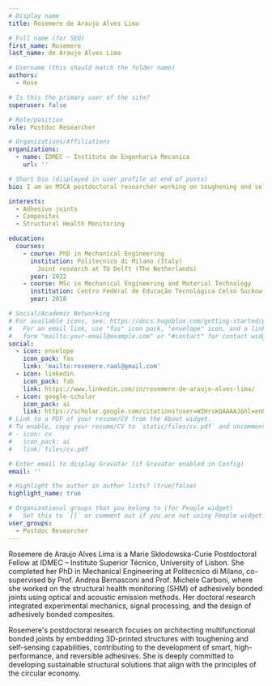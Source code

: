```yaml
---
# Display name
title: Rosemere de Araujo Alves Lima

# Full name (for SEO)
first_name: Rosemere
last_name: de Araujo Alves Lima

# Username (this should match the folder name)
authors:
  - Rose

# Is this the primary user of the site?
superuser: false

# Role/position
role: Postdoc Researcher

# Organizations/Affiliations
organizations:
  - name: IDMEC – Instituto de Engenharia Mecanica
    url: ''

# Short bio (displayed in user profile at end of posts)
bio: I am an MSCA postdoctoral researcher working on toughening and self-sensing strategies for smart, reversible adhesive joints. My research combines 3D printing, structural health monitoring, and multifunctional materials to enable the development of next-generation circular adhesively bonded composite structures.

interests:
  - Adhesive joints
  - Composites
  - Structural Health Monitoring

education:
  courses:
    - course: PhD in Mechanical Engineering
      institution: Politecnico di Milano (Italy) 
        Joint research at TU Delft (The Netherlands)
      year: 2022
    - course: MSc in Mechanical Engineering and Material Technology
      institution: Centro Federal de Educação Tecnológica Celso Suckow da Fonseca - CEFET/RJ (Brazil)
      year: 2018

# Social/Academic Networking
# For available icons, see: https://docs.hugoblox.com/getting-started/page-builder/#icons
#   For an email link, use "fas" icon pack, "envelope" icon, and a link in the
#   form "mailto:your-email@example.com" or "#contact" for contact widget.
social:
  - icon: envelope
    icon_pack: fas
    link: 'mailto:rosemere.raal@gmail.com'
  - icon: linkedin
    icon_pack: fab
    link: https://www.linkedin.com/in/rosemere-de-araujo-alves-lima/
  - icon: google-scholar
    icon_pack: ai
    link: https://scholar.google.com/citations?user=WZHrskQAAAAJ&hl=en&oi=ao
# Link to a PDF of your resume/CV from the About widget.
# To enable, copy your resume/CV to `static/files/cv.pdf` and uncomment the lines below.
# - icon: cv
#   icon_pack: ai
#   link: files/cv.pdf

# Enter email to display Gravatar (if Gravatar enabled in Config)
email: ''

# Highlight the author in author lists? (true/false)
highlight_name: true

# Organizational groups that you belong to (for People widget)
#   Set this to `[]` or comment out if you are not using People widget.
user_groups:
  - Postdoc Researcher
---
```


Rosemere de Araujo Alves Lima is a Marie Skłodowska-Curie Postdoctoral Fellow at IDMEC – Instituto Superior Técnico, University of Lisbon. She completed her PhD in Mechanical Engineering at Politecnico di Milano, co-supervised by Prof. Andrea Bernasconi and Prof. Michele Carboni, where she worked on the structural health monitoring (SHM) of adhesively bonded joints using optical and acoustic emission methods. Her doctoral research integrated experimental mechanics, signal processing, and the design of adhesively bonded composites.

Rosemere's postdoctoral research focuses on architecting multifunctional bonded joints by embedding 3D-printed structures with toughening and self-sensing capabilities, contributing to the development of smart, high-performance, and reversible adhesives. She is deeply committed to developing sustainable structural solutions that align with the principles of the circular economy. 

